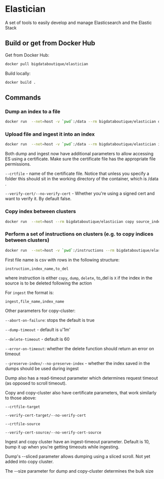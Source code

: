 # Elastician

A set of tools to easily develop and manage Elasticsearch and the Elastic Stack

## Build or get from Docker Hub

Get from Docker Hub:

```bash
docker pull bigdataboutique/elastician
```

Build locally:

```bash
docker build .
```

## Commands

### Dump an index to a file

```bash
docker run  --net=host -v `pwd`:/data --rm bigdataboutique/elastician dump myindex --hosts http://10.63.246.27:9200
```

### Upload file and ingest it into an index

```bash
docker run  --net=host -v `pwd`:/data --rm bigdataboutique/elastician ingest myindex_dump.jsonl.gz myindex --hosts http://10.63.246.27:9200
```

Both dump and ingest now have additional parameters to allow accessing ES using a certificate.
Make sure the certificate file has the appropriate file permissions.

`--crtfile` - name of the certificate file. Notice that unless you specify a folder this should sit in the working directory of the container, which is /data .

`--verify-cert/--no-verify-cert` - Whether you're using a signed cert and want to verify it. By default false. 


### Copy index between clusters

```bash
docker run  --net=host --rm bigdataboutique/elastician copy source_index_name --target http://target-cluster:9200 --source http://10.63.246.27:9200
```
### Perform a set of instructions on clusters (e.g. to copy indices between clusters)
```bash
docker run  --net=host -v `pwd`:/instructions --rm bigdataboutique/elastician copy-cluster /instructions/source.csv /instructions/target.csv  --target http://target-cluster:9200 --source http://10.63.246.27:9200
```
First file name is csv with rows in the following structure:
```
instruction,index_name,to_del
```
where instruction is either `copy`, `dump`, `delete`, to_del is `X` if the index in the source is to be deleted following the action

For `ingest` the format is:
```
ingest,file_name,index_name
```
Other parameters for copy-cluster:

`--abort-on-failure`: stops the default is true

`--dump-timeout` - default is u'1m'

`--delete-timeout` - default is 60

`--error-on-timeout`: whether the delete function should return an error on timeout

`--preserve-index/--no-preserve-index` - whether the index saved in the dumps should be used during ingest

Dump also has a read-timeout parameter which determines request timeout (as opposed to scroll timeout).

Copy and copy-cluster also have certificate parameters, that work similarly to those above:

`--crtfile-target`

`--verify-cert-target/--no-verify-cert`

`--crtfile-source`

`--verify-cert-source/--no-verify-cert-source`

Ingest and copy cluster have an ingest-timeout parameter. Default is 10, bump it up when you're getting 
timeouts while ingesting.

Dump's --sliced parameter allows dumping using a sliced scroll. Not yet added into copy cluster.

The --size parameter for dump and copy-cluster determines the bulk size
